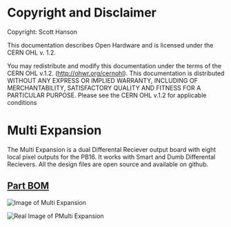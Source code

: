 # Copyright and Disclaimer
Copyright: Scott Hanson

This documentation describes Open Hardware and is licensed under the CERN OHL v. 1.2.

You may redistribute and modify this documentation under the terms of the CERN OHL v.1.2. (http://ohwr.org/cernohl). This documentation is distributed WITHOUT ANY EXPRESS OR IMPLIED WARRANTY, INCLUDING OF MERCHANTABILITY, SATISFACTORY QUALITY AND FITNESS FOR A PARTICULAR PURPOSE. Please see the CERN OHL v.1.2 for applicable conditions

# Multi Expansion

The Multi Expansion is a dual Differental Reciever output board with eight local pixel outputs for the PB16. It works with Smart and Dumb Differental Recievers. All the design files are open source and available on github.

## [Part BOM](https://github.com/computergeek1507/PB_16/raw/master/Multi_Expansion/Multi_Expansion.ods)

![Image of Multi Expansion](https://github.com/computergeek1507/PB_16/raw/master/Multi_Expansion/Multi_Expansion.png)

![Real Image of PMulti Expansion](https://github.com/computergeek1507/PB_16/raw/master/Multi_Expansion/IMG_20191203_202821.jpg)
